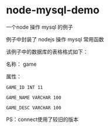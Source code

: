 # node-mysql-demo

一个node 操作 mysql 的例子

例子中封装了 nodejs  操作 mysql 常用函数

该例子中的数据库的表格格式如下：

名称： game

属性：

```
GAME_ID INT 11

GAME_NAME VARCHAR 100

GAME_DESC VARCHAR 100
```

PS：connect使用了较旧的版本
